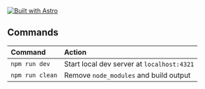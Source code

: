 [![Built with Astro](https://astro.badg.es/v2/built-with-astro/small.svg)](https://astro.build)

## Commands

| Command                | Action                                            |
| :--------------------- | :------------------------------------------------ |
| `npm run dev`          | Start local dev server at `localhost:4321`        |
| `npm run clean`        | Remove `node_modules` and build output            |


